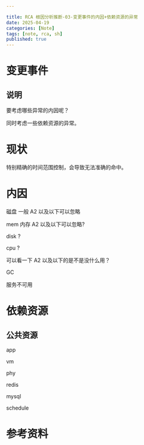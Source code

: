 ```yaml
---

title: RCA 根因分析推断-03-变更事件的内因+依赖资源的异常
date: 2025-04-19
categories: [Note]
tags: [note, rca, sh]
published: true
---
```



# 变更事件

## 说明

要考虑哪些异常的内因呢？

同时考虑一些依赖资源的异常。

# 现状

特别精确的时间范围控制，会导致无法准确的命中。

# 内因

磁盘 一般 A2 以及以下可以忽略

mem 内存 A2 以及以下可以忽略?

disk ?

cpu ?

可以看一下 A2 以及以下的是不是没什么用？

GC 

服务不可用

# 依赖资源

## 公共资源

app

vm

phy

redis

mysql

schedule





# 参考资料


